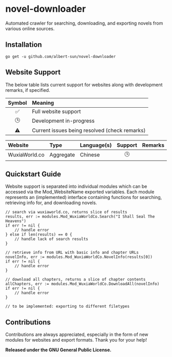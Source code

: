 # novel-downloader
Automated crawler for searching, downloading, and exporting novels from various online sources. 

## Installation
`go get -u github.com/albert-sun/novel-downloader`

## Website Support
The below table lists current support for websites along with development remarks, if specified. 

| Symbol | Meaning |
|:------:|:--------|
| ✅ | Full website support |
| 🕒 | Development in-progress |
| ⚠️ | Current issues being resolved (check remarks) |

| Website | Type | Language(s) | Support | Remarks |
|:-----|:-----|:------------|:-------:|:--------|
| WuxiaWorld.co | Aggregate | Chinese | 🕒 ||


## Quickstart Guide
Website support is separated into individual modules which can be accessed via the Mod_WebsiteName exported variables. Each module represents an (implemented) interface containing functions for searching, retrieving info for, and downloading novels.

```
// search via wuxiaworld.co, returns slice of results
results, err := modules.Mod_WuxiaWorldCo.Search("I Shall Seal The Heavens") 
if err != nil { 
    // handle error
} else if len(results) == 0 {
    // handle lack of search results
}

// retrieve info from URL with basic info and chapter URLs
novelInfo, err := modules.Mod_WuxiaWorldCo.NovelInfo(results[0])
if err != nil {
    // handle error
}

// download all chapters, returns a slice of chapter contents
allChapters, err := modules.Mod_WuxiaWorldCo.DownloadAll(novelInfo)
if err != nil {
    // handle error
}

// to be implemented: exporting to different filetypes
```

## Contributions
Contributions are always appreciated, especially in the form of new modules for websites and export formats. Thank you for your help!

**Released under the GNU General Public License.**
